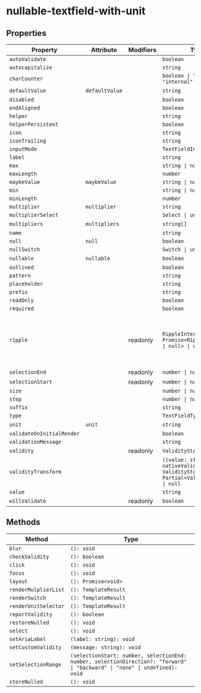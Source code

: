 # nullable-textfield-with-unit

## Properties

| Property                  | Attribute      | Modifiers | Type                                             | Default | Description                                      |
|---------------------------|----------------|-----------|--------------------------------------------------|---------|--------------------------------------------------|
| `autoValidate`            |                |           | `boolean`                                        |         |                                                  |
| `autocapitalize`          |                |           | `string`                                         |         |                                                  |
| `charCounter`             |                |           | `boolean \| "external" \| "internal"`            |         |                                                  |
| `defaultValue`            | `defaultValue` |           | `string`                                         | ""      |                                                  |
| `disabled`                |                |           | `boolean`                                        |         |                                                  |
| `endAligned`              |                |           | `boolean`                                        |         |                                                  |
| `helper`                  |                |           | `string`                                         |         |                                                  |
| `helperPersistent`        |                |           | `boolean`                                        |         |                                                  |
| `icon`                    |                |           | `string`                                         |         |                                                  |
| `iconTrailing`            |                |           | `string`                                         |         |                                                  |
| `inputMode`               |                |           | `TextFieldInputMode`                             |         |                                                  |
| `label`                   |                |           | `string`                                         |         |                                                  |
| `max`                     |                |           | `string \| number`                               |         |                                                  |
| `maxLength`               |                |           | `number`                                         |         |                                                  |
| `maybeValue`              | `maybeValue`   |           | `string \| null`                                 |         |                                                  |
| `min`                     |                |           | `string \| number`                               |         |                                                  |
| `minLength`               |                |           | `number`                                         |         |                                                  |
| `multiplier`              | `multiplier`   |           | `string`                                         |         |                                                  |
| `multiplierSelect`        |                |           | `Select \| undefined`                            |         |                                                  |
| `multipliers`             | `multipliers`  |           | `string[]`                                       | [""]    |                                                  |
| `name`                    |                |           | `string`                                         |         |                                                  |
| `null`                    | `null`         |           | `boolean`                                        |         |                                                  |
| `nullSwitch`              |                |           | `Switch \| undefined`                            |         |                                                  |
| `nullable`                | `nullable`     |           | `boolean`                                        | false   |                                                  |
| `outlined`                |                |           | `boolean`                                        |         |                                                  |
| `pattern`                 |                |           | `string`                                         |         |                                                  |
| `placeholder`             |                |           | `string`                                         |         |                                                  |
| `prefix`                  |                |           | `string`                                         |         |                                                  |
| `readOnly`                |                |           | `boolean`                                        |         |                                                  |
| `required`                |                |           | `boolean`                                        |         |                                                  |
| `ripple`                  |                | readonly  | `RippleInterface \| Promise<RippleInterface \| null> \| undefined` |         | Implement ripple getter for Ripple integration with mwc-formfield |
| `selectionEnd`            |                | readonly  | `number \| null`                                 |         |                                                  |
| `selectionStart`          |                | readonly  | `number \| null`                                 |         |                                                  |
| `size`                    |                |           | `number \| null`                                 |         |                                                  |
| `step`                    |                |           | `number \| null`                                 |         |                                                  |
| `suffix`                  |                |           | `string`                                         |         |                                                  |
| `type`                    |                |           | `TextFieldType`                                  |         |                                                  |
| `unit`                    | `unit`         |           | `string`                                         | ""      |                                                  |
| `validateOnInitialRender` |                |           | `boolean`                                        |         |                                                  |
| `validationMessage`       |                |           | `string`                                         |         |                                                  |
| `validity`                |                | readonly  | `ValidityState`                                  |         |                                                  |
| `validityTransform`       |                |           | `((value: string, nativeValidity: ValidityState) => Partial<ValidityState>) \| null` |         |                                                  |
| `value`                   |                |           | `string`                                         |         |                                                  |
| `willValidate`            |                | readonly  | `boolean`                                        |         |                                                  |

## Methods

| Method               | Type                                             |
|----------------------|--------------------------------------------------|
| `blur`               | `(): void`                                       |
| `checkValidity`      | `(): boolean`                                    |
| `click`              | `(): void`                                       |
| `focus`              | `(): void`                                       |
| `layout`             | `(): Promise<void>`                              |
| `renderMulplierList` | `(): TemplateResult`                             |
| `renderSwitch`       | `(): TemplateResult`                             |
| `renderUnitSelector` | `(): TemplateResult`                             |
| `reportValidity`     | `(): boolean`                                    |
| `restoreNulled`      | `(): void`                                       |
| `select`             | `(): void`                                       |
| `setAriaLabel`       | `(label: string): void`                          |
| `setCustomValidity`  | `(message: string): void`                        |
| `setSelectionRange`  | `(selectionStart: number, selectionEnd: number, selectionDirection?: "forward" \| "backward" \| "none" \| undefined): void` |
| `storeNulled`        | `(): void`                                       |
